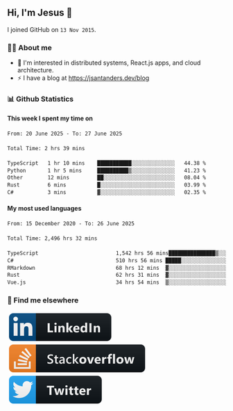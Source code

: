 ## Hi, I'm Jesus 👋

I joined GitHub on `13 Nov 2015`.

<!-- Talking about you -->

### 👨‍💻 About me

- 👦 I'm interested in distributed systems, React.js apps, and cloud architecture.
- ⚡️ I have a blog at <https://jsantanders.dev/blog>

### 📊 Github Statistics

#### This week I spent my time on

<!--START_SECTION:weekly-->

```txt
From: 20 June 2025 - To: 27 June 2025

Total Time: 2 hrs 39 mins

TypeScript   1 hr 10 mins    ███████████░░░░░░░░░░░░░░   44.38 %
Python       1 hr 5 mins     ██████████▒░░░░░░░░░░░░░░   41.23 %
Other        12 mins         ██░░░░░░░░░░░░░░░░░░░░░░░   08.04 %
Rust         6 mins          █░░░░░░░░░░░░░░░░░░░░░░░░   03.99 %
C#           3 mins          ▓░░░░░░░░░░░░░░░░░░░░░░░░   02.35 %
```

<!--END_SECTION:weekly-->

#### My most used languages

<!--START_SECTION:alltime-->

```txt
From: 15 December 2020 - To: 26 June 2025

Total Time: 2,496 hrs 32 mins

TypeScript                         1,542 hrs 56 mins███████████████▒░░░░░░░░░   61.80 %
C#                                 510 hrs 56 mins █████░░░░░░░░░░░░░░░░░░░░   20.47 %
RMarkdown                          68 hrs 12 mins  ▓░░░░░░░░░░░░░░░░░░░░░░░░   02.73 %
Rust                               62 hrs 31 mins  ▓░░░░░░░░░░░░░░░░░░░░░░░░   02.50 %
Vue.js                             34 hrs 54 mins  ▒░░░░░░░░░░░░░░░░░░░░░░░░   01.40 %
```

<!--END_SECTION:alltime-->

### 📢 Find me elsewhere

<p>
  <a target="_blank" href="https://linkedin.com/in/jsantanders">
    <img src="https://github.com/jsantanders/jsantanders/blob/master/img/linkedin.svg" alt="LinkedIn" style="vertical-align:top; margin:4px">
  </a>
  
  <a target="_blank" href="https://stackoverflow.com/users/7318331/jesus-santander">
    <img src="https://github.com/jsantanders/jsantanders/blob/master/img/stackoverflow.svg" alt="StackOverflow" style="vertical-align:top; margin:4px">
  </a>
  
  <a target="_blank" href="http://twitter.com/jsantanders">
    <img src="https://github.com/jsantanders/jsantanders/blob/master/img/twitter.svg" alt="Twitter" style="vertical-align:top; margin:4px">
  </a>
</p>
